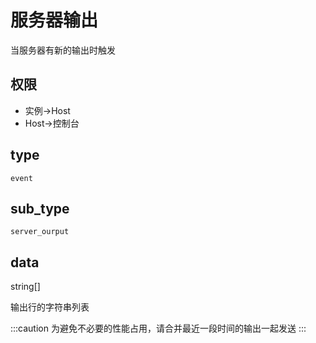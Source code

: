 # 服务器输出

当服务器有新的输出时触发

## 权限

- 实例->Host
- Host->控制台

## type

`event`

## sub_type

`server_ourput`

## data

string[]

输出行的字符串列表

:::caution
为避免不必要的性能占用，请合并最近一段时间的输出一起发送
:::
